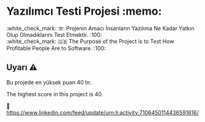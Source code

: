 <h1>Yazılımcı Testi Projesi :memo:</h1>

<dt>:white_check_mark: :tr: Projenin Amacı İnsanların Yazılıma Ne Kadar Yatkın Olup Olmadıklarını Test Etmektir. :100:</dt>
<dt>:white_check_mark: 🇬🇧 The Purpose of the Project is to Test How Profitable People Are to Software. :100:</dt>

<h2>Uyarı ⚠️</h2>
<p>Bu projede en yüksek puan 40 tır.</p>
<p>The highest score in this project is 40.</p>

:link: https://www.linkedin.com/feed/update/urn:li:activity:7106450114436591616/

